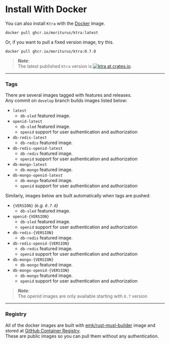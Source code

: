 # Install With Docker

You can also install `Ktra` with the [Docker](https://www.docker.com/) image.  

```
docker pull ghcr.io/moriturus/ktra:latest
```

Or, if you want to pull a fixed version image, try this.  

```
docker pull ghcr.io/moriturus/ktra:0.7.0
```

> ***Note***:  
> The latest published `Ktra` version is [![ktra at crates.io](https://img.shields.io/crates/v/ktra.svg)](https://crates.io/crates/ktra).

---

### Tags

There are several images tagged with features and releases.  
Any commit on `develop` branch builds images listed below:

- `latest`
    - `db-sled` featured image.
- `openid-latest`
    - `db-sled` featured image.
    - `openid` support for user authentication and authorization
- `db-redis-latest`
    - `db-redis` featured image.
- `db-redis-openid-latest`
    - `db-redis` featured image.
    - `openid` support for user authentication and authorization
- `db-mongo-latest`
    - `db-mongo` featured image.
- `db-mongo-openid-latest`
    - `db-mongo` featured image.
    - `openid` support for user authentication and authorization


Similarly, images below are built automatically when tags are pushed:

- `{VERSION}` *(e.g. `0.7.0`)*
    - `db-sled` featured image.
- `openid-{VERSION}`
    - `db-sled` featured image.
    - `openid` support for user authentication and authorization
- `db-redis-{VERSION}`
    - `db-redis` featured image.
- `db-redis-openid-{VERSION}`
    - `db-redis` featured image.
    - `openid` support for user authentication and authorization
- `db-mongo-{VERSION}`
    - `db-mongo` featured image.
- `db-mongo-openid-{VERSION}`
    - `db-mongo` featured image.
    - `openid` support for user authentication and authorization

> ***Note***:  
> The openid images are only available starting with `0.7` version


---

### Registry

All of the docker images are built with [emk/rust-musl-builder](https://github.com/emk/rust-musl-builder) image and stored at [GitHub Container Registry](https://docs.github.com/en/free-pro-team@latest/packages/getting-started-with-github-container-registry/about-github-container-registry).  
These are public images so you can pull them without any authentication.
